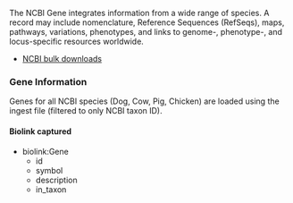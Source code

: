 The NCBI Gene integrates information from a wide range of species. A record may include nomenclature, Reference Sequences (RefSeqs), maps, pathways, variations, phenotypes, and links to genome-, phenotype-, and locus-specific resources worldwide.

* [NCBI bulk downloads](https://www.ncbi.nlm.nih.gov/gene/)

### Gene Information

Genes for all NCBI species (Dog, Cow, Pig, Chicken) are loaded using the ingest file (filtered to only NCBI taxon ID).

#### Biolink captured

* biolink:Gene
    * id
    * symbol
    * description
    * in_taxon
      